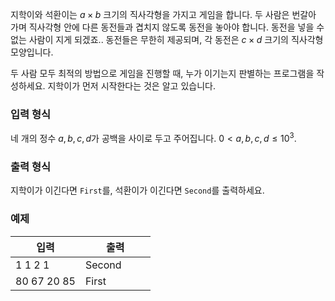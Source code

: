 지학이와 석환이는 $a \times b$ 크기의 직사각형을 가지고 게임을 합니다. 두 사람은 번갈아 가며 직사각형 안에 다른 동전들과 겹치지 않도록 동전을 놓아야 합니다. 동전을 넣을 수 없는 사람이 지게 되겠죠.. 동전들은 무한히 제공되며, 각 동전은 $c \times d$ 크기의 직사각형 모양입니다.

두 사람 모두 최적의 방법으로 게임을 진행할 때, 누가 이기는지 판별하는 프로그램을 작성하세요. 지학이가 먼저 시작한다는 것은 알고 있습니다.

### 입력 형식

네 개의 정수 $a, b, c, d$가 공백을 사이로 두고 주어집니다. $0 < a,b,c,d \le 10^{3}.$

### 출력 형식

지학이가 이긴다면 `First`를, 석환이가 이긴다면 `Second`를 출력하세요.

### 예제


<table class='table table-bordered table-condensed'>
 <thead>
  <tr>
   <th style="width: 50%;">입력</th>
   <th style="width: 50%;">출력</th>
  </tr>
 </thead>
 <tbody>
  <tr>
   <td class="code-font">1 1 2 1</td>
   <td class="code-font">Second</td>
  </tr>
  <tr>
   <td class="code-font">80 67 20 85</td>
   <td class="code-font">First</td>
  </tr>
 </tbody>
</table>
